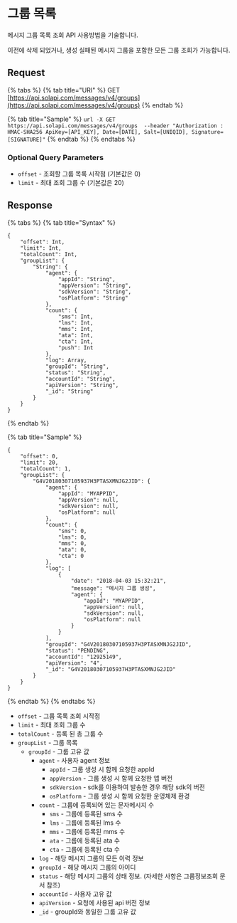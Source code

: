 # 그룹 목록

메시지 그룹 목록 조회 API 사용방법을 기술합니다.

이전에 삭제 되었거나, 생성 실패된 메시지 그룹을 포함한 모든 그룹 조회가 가능합니다.

## Request

{% tabs %}
{% tab title="URI" %}
GET [https://api.solapi.com/messages/v4/groups](https://api.solapi.com/messages/v4/groups)
{% endtab %}

{% tab title="Sample" %}
`url -X GET https://api.solapi.com/messages/v4/groups  --header "Authorization : HMAC-SHA256 ApiKey=[API_KEY], Date=[DATE], Salt=[UNIQID], Signature= [SIGNATURE]"`
{% endtab %}
{% endtabs %}

### Optional Query Parameters

* `offset` - 조회할 그룹 목록 시작점 \(기본값은 0\)
* `limit` - 최대 조회 그룹 수 \(기본값은 20\)

## Response

{% tabs %}
{% tab title="Syntax" %}
```text
{
    "offset": Int, 
    "limit": Int, 
    "totalCount": Int, 
    "groupList": { 
        "String": { 
            "agent": { 
                "appId": "String", 
                "appVersion": "String", 
                "sdkVersion": "String", 
                "osPlatform": "String" 
            }, 
            "count": { 
                "sms": Int, 
                "lms": Int, 
                "mms": Int, 
                "ata": Int, 
                "cta": Int, 
                "push": Int 
            }, 
            "log": Array, 
            "groupId": "String", 
            "status": "String", 
            "accountId": "String", 
            "apiVersion": "String", 
            "_id": "String"
        } 
    }
}
```
{% endtab %}

{% tab title="Sample" %}
```text
{ 
    "offset": 0, 
    "limit": 20, 
    "totalCount": 1, 
    "groupList": { 
        "G4V20180307105937H3PTASXMNJG2JID": { 
            "agent": { 
                "appId": "MYAPPID", 
                "appVersion": null, 
                "sdkVersion": null, 
                "osPlatform": null 
            }, 
            "count": { 
                "sms": 0, 
                "lms": 0, 
                "mms": 0, 
                "ata": 0, 
                "cta": 0 
            }, 
            "log": [ 
                { 
                    "date": "2018-04-03 15:32:21", 
                    "message": "메시지 그룹 생성", 
                    "agent": { 
                        "appId": "MYAPPID", 
                        "appVersion": null, 
                        "sdkVersion": null, 
                        "osPlatform": null 
                    }
                } 
            ], 
            "groupId": "G4V20180307105937H3PTASXMNJG2JID", 
            "status": "PENDING", 
            "accountId": "12925149", 
            "apiVersion": "4", 
            "_id": "G4V20180307105937H3PTASXMNJG2JID" 
        } 
    } 
}
```
{% endtab %}
{% endtabs %}

* `offset` - 그룹 목록 조회 시작점
* `limit` - 최대 조회 그룹 수
* `totalCount` - 등록 된 총 그룹 수
* `groupList` - 그룹 목록
  * `groupId` - 그룹 고유 값
    * `agent` - 사용자 agent 정보
      * `appId` - 그룹 생성 시 함께 요청한 appId
      * `appVersion` - 그룹 생성 시 함께 요청한 앱 버전
      * `sdkVersion` - sdk를 이용하여 발송한 경우 해당 sdk의 버전
      * `osPlatform` - 그룹 생성 시 함께 요청한 운영체제 환경
    * `count` - 그룹에 등록되어 있는 문자메시지 수
      * `sms` - 그룹에 등록된 sms 수
      * `lms` - 그룹에 등록된 lms 수
      * `mms` - 그룹에 등록된 mms 수
      * `ata` - 그룹에 등록된 ata 수
      * `cta` - 그룹에 등록된 cta 수
    * `log` - 해당 메시지 그룹의 모든 이력 정보
    * `groupId` - 해당 메시지 그룹의 아이디
    * `status` - 해당 메시지 그룹의 상태 정보. \(자세한 사항은 그룹정보조회 문서 참조\)
    * `accountId` - 사용자 고유 값
    * `apiVersion` - 요청에 사용된 api 버전 정보
    * `_id` - groupId와 동일한 그룹 고유 값

